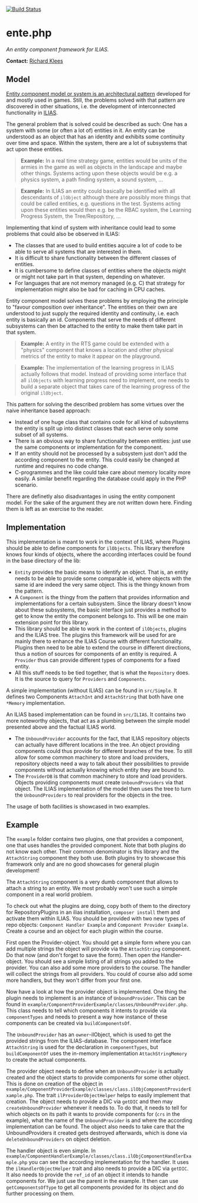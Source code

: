 [![Build Status](https://travis-ci.com/conceptsandtraining/lib-ente.svg?token=4shwrT94iPQfpaEX1GWY&branch=master)](https://travis-ci.com/conceptsandtraining/lib-ente)
# ente.php

*An entity component framework for ILIAS.*

**Contact:** [Richard Klees](https://github.com/klees)


## Model

[Entity component model or system is an architectural pattern](https://en.wikipedia.org/wiki/Entity%E2%80%93component%E2%80%93system)
developed for and mostly used in games. Still, the problems solved with that
pattern are discovered in other situations, i.e. the development of interconnected
functionality in [ILIAS](https://github.com/ILIAS-eLearning/ILIAS).

The general problem that is solved could be described as such: One has a system
with some (or often a lot of) entities in it. An entity can be understood as an
object that has an identity and exhibits some continuity over time and space.
Within the system, there are a lot of subsystems that act upon these entities.

> **Example:**
> In a real time strategy game, entities would be units of the armies in the game
> as well as objects in the landscape and maybe other things. Systems acting
> upon these objects would be e.g. a physics system, a path finding system, a
> sound system, ...

> **Example:**
> In ILIAS an entity could basically be identified with all descendants of `ilObject`
> although there are possibly more things that could be called entities, e.g.
> questions in the test. Systems acting upon these entities would then e.g. be the
> RBAC system, the Learning Progress System, the Tree/Repository, ...

Implementing that kind of system with inheritance could lead to some problems that
could also be observed in ILIAS:

* The classes that are used to build entities aqcuire a lot of code to be able to
  serve all systems that are interested in them.
* It is difficult to share functionality between the different classes of entities.
* It is cumbersome to define classes of entities where the objects might or might
  not take part in that system, depending on whatever.
* For languages that are not memory managed (e.g. C) that strategy for implementation
  might also be bad for caching in CPU caches.

Entity component model solves these problems by employing the principle to "favour
composition over inheritance". The entities on their own are understood to just
supply the required identity and continuity, i.e. each entity is basically an id.
Components that serve the needs of different subsystems can then be attached to
the entity to make them take part in that system.

> **Example:**
> A entity in the RTS game could be extended with a "physics" component that
> knows a location and other physical metrics of the entity to make it appear
> on the playground.

> **Example:**
> The implementation of the learning progress in ILIAS actually follows that
> model. Instead of providing some interface that all `ilObjects` with learning
> progress need to implement, one needs to build a separate object that takes
> care of the learning progress of the original `ilObject`.

This pattern for solving the described problem has some virtues over the naive
inheritance based approach:

* Instead of one huge class that contains code for all kind of subsystems the
  entity is split up into distinct classes that each serve only some subset
  of all systems.
* There is an obvious way to share functionality between entities: just use
  the same components or implementation for the component.
* If an entity should not be processed by a subsystem just don't add the
  according component to the entity. This could easily be changed at runtime
  and requires no code change.
* C-programmes and the like could take care about memory locality more easily.
  A similar benefit regarding the database could apply in the PHP scenario.

There are definetly also disadvantages in using the entity component model. For
the sake of the argument they are not written down here. Finding them is left as
an exercise to the reader.


## Implementation

This implementation is meant to work in the context of ILIAS, where Plugins should
be able to define components for `ilObjects`. This library therefore knows four
kinds of objects, where the according interfaces could be found in the base directory
of the lib:

* `Entity` provides the basic means to identify an object. That is, an entity
  needs to be able to provide some comparable id, where objects with the same id
  are indeed the very same object. This is the thingy known from the pattern.
* A `Component` is the thingy from the pattern that provides information and
  implementations for a certain subsystem. Since the library doesn't know about
  these subsystems, the basic interface just provides a method to get to know
  the entity the component belongs to. This will be one main extension point
  for this library.
* This library should be able to work in the context of `ilObjects`, plugins and
  the ILIAS tree. The plugins this framework will be used for are mainly there
  to enhance the ILIAS Course with different functionality. Plugins then need
  to be able to extend the course in different directions, thus a notion of
  sources for components of an entity is required. A `Provider` thus can provide
  different types of components for a fixed entity. 
* All this stuff needs to be tied together, that is what the `Repository` does.
  It is the source to query for `Providers` and `Components`.

A simple implementation (without ILIAS) can be found in `src/Simple`. It defines
two Components `AttachInt` and `AttachString` that both have one `*Memory`
implementation.

An ILIAS based implementation can be found in `src/ILIAS`. It contains two more
noteworthy objects, that act as a plumbing between the simple model presented
above and the factual ILIAS world.

* The `UnboundProvider` accounts for the fact, that ILIAS repository objects can
  actually have different locations in the tree. An object providing components
  could thus provide for different branches of the tree. To still allow for some
  common machinery to store and load providers, repository objects need a way to
  talk about their possibilities to provide components without actually knowing
  which entity they are bound to.
* The `ProviderDB` is that common machinery to store and load providers. Objects
  providing components must create `UnboundProviders` via that object. The ILIAS
  implementation of the model then uses the tree to turn the `UnboundProviders`
  to real providers for the objects in the tree.

The usage of both facilities is showcased in two examples.


## Example

The `example` folder contains two plugins, one that provides a component, one that
uses handles the provided component. Note that both plugins do not know each other.
Their common denominator is this library and the `AttachString` component they both
use. Both plugins try to showcase this framework only and are no good showcases for
general plugin development!

The `AttachString` component is a very dumb component that allows to attach a string
to an entity. We most probably won't use such a simple component in a real world
problem.

To check out what the plugins are doing, copy both of them to the directory for
RepositoryPlugins in an ilias installation, `composer install` them and activate
them within ILIAS. You should be provided with two new types of repo objects: 
`Component Handler Example` and `Component Provider Example`. Create a course and
an object for each plugin within the course.

First open the Provider-object. You should get a simple form where you can add
multiple strings the object will provide via the `AttachString` component. Do that
now (and don't forget to save the form). Then open the Handler-object. You should
see a simple listing of all strings you added to the provider. You can also
add some more providers to the course. The handler will collect the strings
from all providers. You could of course also add some more handlers, but they
won't differ from your first one.

Now have a look at how the provider object is implemented. One thing the plugin
needs to implement is an instance of `UnboundProvider`. This can be found in
`example/ComponentProviderExample/classes/UnboundProvider.php`. This class needs
to tell which components it intents to provide via `componentTypes` and needs to
present a way how instance of these components can be created via `buildComponentsOf`.

The `UnboundProvider` has an `owner`-ilObject, which is used to get the provided
strings from the ILIAS-database. The component interface `AttachString` is used
for the declaration in `componentTypes`, but `buildComponentOf` uses the in-memory
implementation `AttachStringMemory` to create the actual components. 

The provider object needs to define when an `UnboundProvider` is actually created
and the object starts to provide components for some other object. This is done
on creation of the object in `example/ComponentProviderExample/classes/class.ilObjComponentProviderExample.php`. The trait `ilProviderObjectHelper` helps to easily implement that
creation. The object needs to provide a DIC via `getDIC` and then may `createUnboundProvider`
whenever it needs to. To do that, it needs to tell for which objects on its path
it wants to provide components for (`crs` in the example), what the name of the
`UnboundProvider` is and where the according implementation can be found. The object
also needs to take care that the UnboundProviders it created gets destroyed afterwards,
which is done via `deleteUnboundProviders` on object deletion.

The handler object is even simple. In `example/ComponentHandlerExample/classes/class.ilObjComponentHandlerExample.php`
you can see the according implementation for the handler. It uses the `ilHandlerObjectHelper`
trait and also needs to provide a DIC via `getDIC`. It also needs to provide the
`ref_id` of an object it intends to handle components for. We just use the parent
in the example. It then can use `getComponentsOfType` to get all components provided
for its object and do further processing on them.
